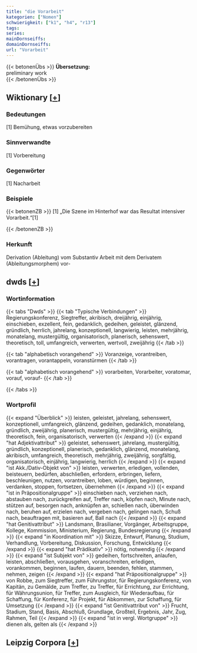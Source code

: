 ```yaml
---
title: "die Vorarbeit"
kategorien: ["Nomen"]
schwierigkeit: ["k1", "h4", "r13"]
tags:
series:
mainDornseiffs:
domainDornseiffs:
url: "Vorarbeit"
---
```


{{< betonenÜbs >}}
**Übersetzung:**  
preliminary  work  
{{< /betonenÜbs >}}

## Wiktionary [[+](https://de.wiktionary.org/wiki/Vorarbeit)]

### Bedeutungen
[1] Bemühung, etwas vorzubereiten  

### Sinnverwandte
[1] Vorbereitung  

### Gegenwörter
[1] Nacharbeit  

### Beispiele
{{< betonenZB >}}
[1] „Die Szene im Hinterhof war das Resultat intensiver Vorarbeit.“[1]  

{{< /betonenZB >}}
### Herkunft
Derivation (Ableitung) vom Substantiv Arbeit mit dem Derivatem (Ableitungsmorphem) vor-  



## dwds [[+](https://www.dwds.de/wb/Vorarbeit)]

### Wortinformation
{{< tabs "Dwds" >}}
{{< tab "Typische Verbindungen" >}}
Regierungskonferenz, Siegtreffer, akribisch, dreijährig, einjährig, einschieben, exzellent, fein, gedanklich, gedeihen, geleistet, glänzend, gründlich, herrlich, jahrelang, konzeptionell, langwierig, leisten, mehrjährig, monatelang, mustergültig, organisatorisch, planerisch, sehenswert, theoretisch, toll, umfangreich, verwerten, wertvoll, zweijährig
{{< /tab >}}

{{< tab "alphabetisch vorangehend" >}}
Voranzeige, vorantreiben, vorantragen, vorantappeln, voranstürmen
{{< /tab >}}

{{< tab "alphabetisch vorangehend" >}}
vorarbeiten, Vorarbeiter, voratomar, vorauf, vorauf-
{{< /tab >}}

{{< /tabs >}}

### Wortprofil
{{< expand "Überblick" >}} leisten, geleistet, jahrelang, sehenswert, konzeptionell, umfangreich, glänzend, gedeihen, gedanklich, monatelang, gründlich, zweijährig, planerisch, mustergültig, mehrjährig, einjährig, theoretisch, fein, organisatorisch, verwerten {{< /expand >}}
{{< expand "hat Adjektivattribut" >}} geleistet, sehenswert, jahrelang, mustergültig, gründlich, konzeptionell, planerisch, gedanklich, glänzend, monatelang, akribisch, umfangreich, theoretisch, mehrjährig, zweijährig, sorgfältig, organisatorisch, einjährig, langwierig, herrlich {{< /expand >}}
{{< expand "ist Akk./Dativ-Objekt von" >}} leisten, verwerten, erledigen, vollenden, beisteuern, bedürfen, abschließen, erfordern, erbringen, liefern, beschleunigen, nutzen, vorantreiben, loben, würdigen, beginnen, verdanken, stoppen, fortsetzen, übernehmen {{< /expand >}}
{{< expand "ist in Präpositionalgruppe" >}} einschieben nach, verziehen nach, abstauben nach, zurückgreifen auf, Treffer nach, köpfen nach, Minute nach, stützen auf, besorgen nach, anknüpfen an, schießen nach, überwinden nach, beruhen auf, erzielen nach, vergeben nach, gelingen nach, Schuß nach, beauftragen mit, basieren auf, Ball nach {{< /expand >}}
{{< expand "hat Genitivattribut" >}} Landsmann, Brasilianer, Vorgänger, Arbeitsgruppe, Kollege, Kommission, Ministerium, Regierung, Bundesregierung {{< /expand >}}
{{< expand "in Koordination mit" >}} Skizze, Entwurf, Planung, Studium, Verhandlung, Vorbereitung, Diskussion, Forschung, Entwicklung {{< /expand >}}
{{< expand "hat Prädikativ" >}} nötig, notwendig {{< /expand >}}
{{< expand "ist Subjekt von" >}} gedeihen, fortschreiten, anlaufen, leisten, abschließen, vorausgehen, voranschreiten, erledigen, vorankommen, beginnen, laufen, dauern, beenden, fehlen, stammen, nehmen, zeigen {{< /expand >}}
{{< expand "hat Präpositionalgruppe" >}} von Robbe, zum Siegtreffer, zum Führungstor, für Regierungskonferenz, von Kapitän, zu Gemälde, zum Treffer, zu Treffer, für Errichtung, zur Errichtung, für Währungsunion, für Treffer, zum Ausgleich, für Wiederaufbau, für Schaffung, für Konferenz, für Projekt, für Abkommen, zur Schaffung, für Umsetzung {{< /expand >}}
{{< expand "ist Genitivattribut von" >}} Frucht, Stadium, Stand, Basis, Abschluß, Grundlage, Großteil, Ergebnis, Jahr, Zug, Rahmen, Teil {{< /expand >}}
{{< expand "ist in vergl. Wortgruppe" >}} dienen als, gelten als {{< /expand >}}

## Leipzig Corpora [[+](https://corpora.uni-leipzig.de/en/res?word=Vorarbeit&corpusId=deu_newscrawl-public_2018)]


